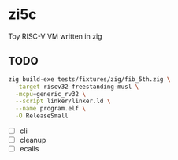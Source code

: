 # zi5c
Toy RISC-V VM written in zig

## TODO

```bash
zig build-exe tests/fixtures/zig/fib_5th.zig \
  -target riscv32-freestanding-musl \
  -mcpu=generic_rv32 \
  --script linker/linker.ld \
  --name program.elf \
  -O ReleaseSmall
```

- [ ] cli
- [ ] cleanup
- [ ] ecalls
